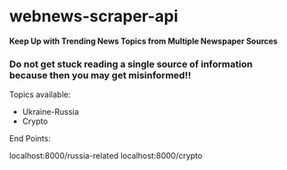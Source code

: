 # webnews-scraper-api

**Keep Up with Trending News Topics from Multiple Newspaper Sources** 

### Do not get stuck reading a single source of information because then you may get misinformed!!

Topics available:

- Ukraine-Russia 
- Crypto


End Points: 

localhost:8000/russia-related
localhost:8000/crypto
